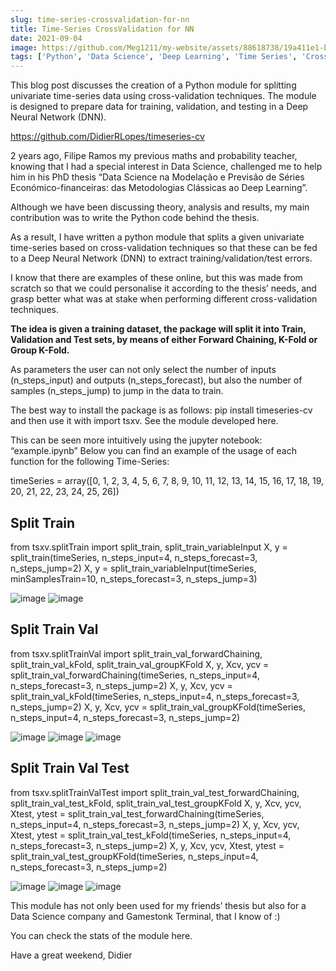 ```yaml
---
slug: time-series-crossvalidation-for-nn
title: Time-Series CrossValidation for NN
date: 2021-09-04
image: https://github.com/Meg1211/my-website/assets/88618738/19a411e1-bb34-44bf-a9b8-b2a3ba4dd5f6
tags: ['Python', 'Data Science', 'Deep Learning', 'Time Series', 'Cross Validation', 'Neural Networks']
---
```


This blog post discusses the creation of a Python module for splitting univariate time-series data using cross-validation techniques. The module is designed to prepare data for training, validation, and testing in a Deep Neural Network (DNN).
<!-- truncate -->

https://github.com/DidierRLopes/timeseries-cv

2 years ago, Filipe Ramos my previous maths and probability teacher, knowing that I had a special interest in Data Science, challenged me to help him in his PhD thesis “Data Science na Modelação e Previsão de Séries Económico-financeiras: das Metodologias Clássicas ao Deep Learning”.

Although we have been discussing theory, analysis and results, my main contribution was to write the Python code behind the thesis.

As a result, I have written a python module that splits a given univariate time-series based on cross-validation techniques so that these can be fed to a Deep Neural Network (DNN) to extract training/validation/test errors.

I know that there are examples of these online, but this was made from scratch so that we could personalise it according to the thesis’ needs, and grasp better what was at stake when performing different cross-validation techniques.

**The idea is given a training dataset, the package will split it into Train, Validation and Test sets, by means of either Forward Chaining, K-Fold or Group K-Fold.**

As parameters the user can not only select the number of inputs (n_steps_input) and outputs (n_steps_forecast), but also the number of samples (n_steps_jump) to jump in the data to train.

The best way to install the package is as follows: pip install timeseries-cv and then use it with import tsxv. See the module developed here.

This can be seen more intuitively using the jupyter notebook: “example.ipynb” Below you can find an example of the usage of each function for the following Time-Series:

timeSeries = array([0, 1, 2, 3, 4, 5, 6, 7, 8, 9, 10, 11, 12, 13, 14, 15, 16, 17, 18, 19, 20, 21, 22, 23, 24, 25, 26])

## Split Train
from tsxv.splitTrain import 
split_train, 
split_train_variableInput
X, y = split_train(timeSeries, n_steps_input=4, n_steps_forecast=3, n_steps_jump=2)
X, y = split_train_variableInput(timeSeries, minSamplesTrain=10, n_steps_forecast=3, n_steps_jump=3)

![image](https://github.com/Meg1211/my-website/assets/88618738/ed1e87cf-677b-4e45-8885-eeea806b9e46)
![image](https://github.com/Meg1211/my-website/assets/88618738/9485b3c7-ee78-4de4-888c-73f857bcfaff)

## Split Train Val

from tsxv.splitTrainVal import 
split_train_val_forwardChaining, 
split_train_val_kFold, 
split_train_val_groupKFold
X, y, Xcv, ycv = split_train_val_forwardChaining(timeSeries, n_steps_input=4, n_steps_forecast=3, n_steps_jump=2)
X, y, Xcv, ycv = split_train_val_kFold(timeSeries, n_steps_input=4, n_steps_forecast=3, n_steps_jump=2)
X, y, Xcv, ycv = split_train_val_groupKFold(timeSeries, n_steps_input=4, n_steps_forecast=3, n_steps_jump=2)

![image](https://github.com/Meg1211/my-website/assets/88618738/567aa0f6-da16-4320-9c25-bfc9c8175221)
![image](https://github.com/Meg1211/my-website/assets/88618738/220c0c44-f3ef-4055-a94b-2561945fe93f)
![image](https://github.com/Meg1211/my-website/assets/88618738/24cfab68-28cb-4652-9196-fa53ac8d3ed4)

## Split Train Val Test

from tsxv.splitTrainValTest import split_train_val_test_forwardChaining, 
split_train_val_test_kFold,
split_train_val_test_groupKFold
X, y, Xcv, ycv, Xtest, ytest = split_train_val_test_forwardChaining(timeSeries, n_steps_input=4, n_steps_forecast=3, n_steps_jump=2)
X, y, Xcv, ycv, Xtest, ytest = split_train_val_test_kFold(timeSeries, n_steps_input=4, n_steps_forecast=3, n_steps_jump=2)
X, y, Xcv, ycv, Xtest, ytest = split_train_val_test_groupKFold(timeSeries, n_steps_input=4, n_steps_forecast=3, n_steps_jump=2)

![image](https://github.com/Meg1211/my-website/assets/88618738/745831b0-1146-407a-8a09-de0d3a728ae4)
![image](https://github.com/Meg1211/my-website/assets/88618738/35574b90-23ad-4014-b7f9-739e8632a9bb)
![image](https://github.com/Meg1211/my-website/assets/88618738/19a411e1-bb34-44bf-a9b8-b2a3ba4dd5f6)

This module has not only been used for my friends’ thesis but also for a Data Science company and Gamestonk Terminal, that I know of :)

You can check the stats of the module here.

Have a great weekend,
Didier

